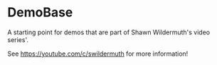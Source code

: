# DemoBase  

A starting point for demos that are part of Shawn Wildermuth's video series'.

See https://youtube.com/c/swildermuth for more information!